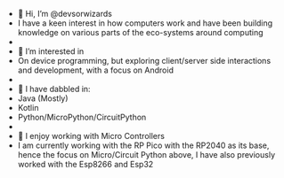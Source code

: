 - 👋 Hi, I’m @devsorwizards
- I have a keen interest in how computers work and have been building knowledge on various parts of the eco-systems around computing
- 
- 👀 I’m interested in
- On device programming, but exploring client/server side interactions and development, with a focus on Android
- 
- 🌱 I have dabbled in:
- Java (Mostly)
- Kotlin
- Python/MicroPython/CircuitPython
- 
- 💞️ I enjoy working with Micro Controllers 
- I am currently working with the RP Pico with the RP2040 as its base, hence the focus on Micro/Circuit Python above, I have also previously worked with the Esp8266 and Esp32

<!---
devsorwizards/devsorwizards is a ✨ special ✨ repository because its `README.md` (this file) appears on your GitHub profile.
You can click the Preview link to take a look at your changes.
--->
